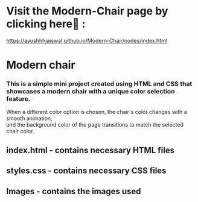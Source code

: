 # Visit the Modern-Chair page by clicking here🚀 :
https://ayushhhjaiswal.github.io/Modern-Chair/codes/index.html
# Modern chair
### This is a simple mini project created using HTML and CSS that showcases a modern chair with a unique color selection feature. <br>
When a different color option is chosen, the chair's color changes with a smooth animation, <br>
and the background color of the page transitions to match the selected chair color.<br>
## index.html - contains necessary HTML files
## styles.css - contains necessary CSS files
## Images - contains the images used 
